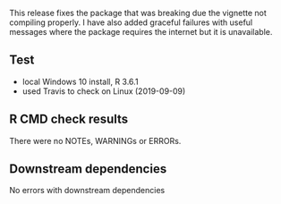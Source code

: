 This release fixes the package that was breaking due the vignette not compiling properly. I have also added graceful failures with useful messages where the package requires the internet but it is unavailable.

## Test

* local Windows 10 install, R 3.6.1
* used Travis to check on Linux (2019-09-09)

## R CMD check results


There were no NOTEs, WARNINGs or ERRORs.

## Downstream dependencies

No errors with downstream dependencies
